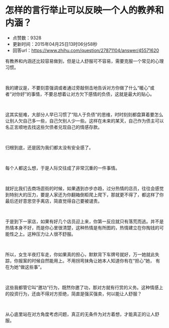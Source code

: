 # 怎样的言行举止可以反映一个人的教养和内涵？
- 点赞数：9328
- 更新时间：2015年04月25日13时06分58秒
- 回答url：https://www.zhihu.com/question/27871104/answer/45571620
<body>
 <p data-pid="0iWYEUVH">有教养和内涵还比较容易做到，但是让人舒服可不容易，需要克服一个常见的心理习惯。</p>
 <br>
 <p data-pid="mNrUh35b">我的建议是，不要刻意强调或者通过旁敲侧击地告诉对方你做了什么“暖心”或者“对你好”的事情，不要总想着让对方欠下感情的负债，这就是最大的贴心。</p>
 <br>
 <p data-pid="5J1tmi46">这其实挺难，大部分人早已习惯了“陷人于负债”的思维，时时刻刻都盘算着要怎么让别人欠自己多一些，自己欠别人少一些。这样在未来的某天，自己作为债主可以名正言顺地去找这些欠债者兑现自己的情感存款。</p>
 <br>
 <p data-pid="NSC9MQLx">归根到底，还是因为我们都太没有安全感了。</p>
 <br>
 <p data-pid="Z7-7p2xK">每个人都这么想，于是人际交往成了非常沉重的一件事情。</p>
 <br>
 <p data-pid="J4uSlcub">就好比我们去商场逛街的时候，如果遇到亦步亦趋，过分热情的店员，往往会感觉到特别大的压力，要是人家还为你翻箱倒柜爬上爬下，那就更不得了，都这样了你最后还好意思空手离店，简直觉得自己要被谴责。</p>
 <br>
 <p data-pid="Gt3il2F0">于是到下一家店，如果有好几个店员迎上来，你第一反应就只有落荒而逃。并不是热情本身不好，而是你心里很清楚，这种热情是有所图的，热情建立在你掏钱的可能性之上。这种压力让人很不舒服。</p>
 <br>
 <p data-pid="FOTOEJ7Q">所以，女生半夜打车走，你如果真的担心，默默背下车牌号就好，万一她就此失踪，你报案的时候自然能用上。不用拐弯抹角让她本人知道你有在“担心”她， 有在为她“做这些事”。</p>
 <br>
 <p data-pid="fAhm458j">这些我都管它叫“邀功”行为，既然你邀了功，那对方就有行赏的义务。这种情感上的投资行为，还由不得对方拒绝，简直是强买强卖，何以能让人舒服？</p>
 <br>
 <p data-pid="jANQ-ESk">从心底里站在对方角度考虑问题，真正的无条件为对方着想，才能真正的让人舒服。</p>
</body>